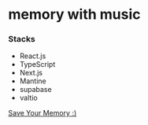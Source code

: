 # memory with music

### Stacks

- React.js
- TypeScript
- Next.js
- Mantine
- supabase
- valtio


[Save Your Memory :)](https://memory-with-music.vercel.app/)
